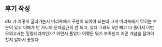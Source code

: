 ## 후기 작성

dfs 가 어떻게 굴러가는지 머리속에서 구현이 되어야 되는데
그게 머리속에서 막히는 부분이 있고 이해가 안 가니까
문제접근이 안 되고, 있다
그래도 5번 빼고 다 풀어서 
이번 모의고사는 힐링테라피인가? 하면서 풀었다
어쨌든 뭐가 부족한지 어떤 개념을 잡아야 할지 알아서 좋았다